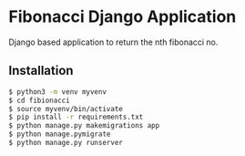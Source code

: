 # Fibonacci Django Application
Django based application to return the nth fibonacci no.

## Installation

```sh
$ python3 -m venv myvenv
$ cd fibionacci
$ source myvenv/bin/activate
$ pip install -r requirements.txt
$ python manage.py makemigrations app
$ python manage.pymigrate
$ python manage.py runserver
```

